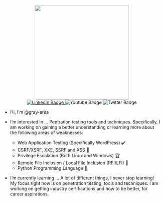 <div id="header" align="center">
  <img src="https://media.giphy.com/media/ToMjGpKniGqRNLGBrhu/giphy.gif" width="300"/>
</div>

<div id="badges" align="center">
 <a href="https://www.linkedin.com/in/realtaylorcooper/">
  <img src="https://img.shields.io/badge/LinkedIn-blue?style=for-the-badge&logo=linkedin&logoColor=white" alt="LinkedIn Badge"/>
 </a>
  <img src="https://img.shields.io/badge/YouTube-red?style=for-the-badge&logo=youtube&logoColor=white" alt="Youtube Badge"/>
  <img src="https://img.shields.io/badge/Twitter-blue?style=for-the-badge&logo=twitter&logoColor=white" alt="Twitter Badge"/>
</div>

-  Hi, I’m @gray-area

-  I’m interested in ...
      Pentration testing tools and techniques. Specifically, I am working on gaining a better understanding or learning more about the following areas of weaknesses:
      
      * Web Application Testing (Specifically WordPress) ✔️
      * CSRF/XSRF, XXE, SSRF and XSS :cookie:
      * Privilege Escalation (Both Linux and Windows) 🏆
      * Remote File Inclusion / Local File Inclusion (RFI/LFI) 📂
      * Python Programming Language 🐍
      
-  I’m currently learning ...
      A lot of different things, I never stop learning! My focus right now is on penetration testing, tools and techniques. I am working on getting industry certifications and how to be better, for career aspirations.

 <!--- (<div id="header" align="left">
  <img src="https://media.giphy.com/media/3oEjHECc1GftirnHZm/giphy.gif" width="300"/>
</div>) -->

<!---
gray-area/gray-area is a ✨ special ✨ repository because its `README.md` (this file) appears on your GitHub profile.
You can click the Preview link to take a look at your changes.
--->
